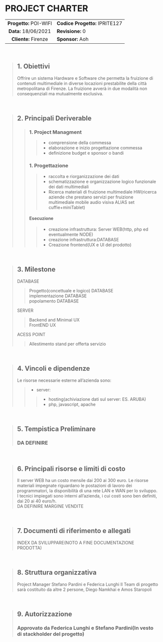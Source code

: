 # PROJECT CHARTER

|  |  |
|:--------:|-----------------|
| **Progetto:** POI-WIFI | **Codice Progetto:** IPRITE127 |
| **Data:** 18/06/2021 | **Revisione:** 0 |
| **Cliente:** Firenze | **Sponsor:** Aoh |

<br>


>## 1.  Obiettivi
>Offrire un sistema Hardware e Software che permetta la fruizione di contenuti multimediale in diverse locazioni prestabilite della città metropolitana di Firenze. La fruizione avverà in due modalità non consequenziali ma mutualmente esclusiva.
<p>&nbsp;</p>

>## 2.  Principali Deriverable
>>### 1. Project Managment
>>>- comprensione della commessa 
>>>- elaborazione e inizio progettazione commessa 
>>> - definizione budget e sponsor o bandi 
>>>
>>### 1. Progettazione
>>>- raccolta e riorganizzazione dei dati <br>
>>>- schematizzazione e organizzazione logico 
funzionale dei dati multimediali <br>
>>>- Ricerca materiali di fruizione multimediale HW(ricerca aziende che prestano servizi per fruizione multimediale mobile audio visiva ALIAS set cuffie+miniTablet)<br>
>>>
>>#### Esecuzione
>>>- creazione infrastruttura: Server WEB(http, php ed eventualmente NODE)<br>
>>>- creazione infrastruttura:DATABASE<br>
>>>- Creazione frontend(UX e UI del prodotto)<br>



<p>&nbsp;</p>

>## 3.  Milestone
>DATABASE<br>
>>Progetto(concettuale e logico) DATABASE<br>
>>implementazione DATABASE<br>
>>popolamento DATABASE
>>
>SERVER<br>
>>Backend and Minimal UX <br>
>>FrontEND UX<br>
>>
>ACESS POINT<br>
>>Allestimento stand per offerta servizio



<p>&nbsp;</p>

>## 4.  Vincoli e dipendenze
>Le risorse necessarie esterne all’azienda sono:
>>- server:
>>>- hosting(achiviazione dati sul server: ES. ARUBA)
>>>- php, javascript, apache
>
<p>&nbsp;</p>

>## 5.  Tempistica Preliminare
>### DA DEFINIRE
<p>&nbsp;</p>

>## 6.  Principali risorse e limiti di costo
>Il server WEB ha un costo mensile dai 200 ai 300 euro.
Le risorse materiali impegnate riguardano le postazioni di lavoro dei programmatori, la disponibilità di una rete LAN
e WAN per lo sviluppo.
I tecnici impiegati sono interni all’azienda, i cui costi sono ben definiti, dai 20 ai 40 euro/h.<br>
DA DEFINIRE MARGINE VENDITE
<p>&nbsp;</p>

>## 7.  Documenti di riferimento e allegati
>INDEX DA SVILUPPARE(NOTO A FINE DOCUMENTAZIONE PRODOTTA)
<p>&nbsp;</p>

>## 8.  Struttura organizzativa
>Project Manager Stefano Pardini e Federica Lunghi
>Il Team di progetto sarà costituito da altre 2 persone, Diego Namkhai e Amos Staropoli
<p>&nbsp;</p>

>## 9.  Autorizzazione
>### Approvato da Federica Lunghi e Stefano Pardini(In vesto di stackholder del progetto)
<p>&nbsp;</p>